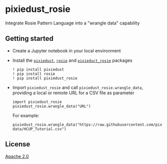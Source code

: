 # pixiedust_rosie
Integrate Rosie Pattern Language into a "wrangle data" capability

## Getting started

* Create a Jupyter notebook in your local environment
* Install the [`pixiedust`](https://pypi.org/project/pixiedust/), [`rosie`](https://pypi.org/project/rosie/) and [`pixieduct_rosie`](https://pypi.org/project/pixiedust_rosie/) packages

  ```
  ! pip install pixiedust
  ! pip install rosie
  ! pip install pixiedust_rosie
  ```

* Import `pixiedust_rosie` and call `pixiedust_rosie.wrangle_data`, providing a local or remote URL for a CSV file as parameter

  ```
  import pixiedust_rosie
  pixiedust_rosie.wrangle_data("URL")
  ```
  
  For example:
  ```
  pixiedust_rosie.wrangle_data("https://raw.githubusercontent.com/pixiedust/pixiedust_rosie/master/sample-data/HCUP_Tutorial.csv")
  ```


## License
[Apache 2.0](LICENSE)
